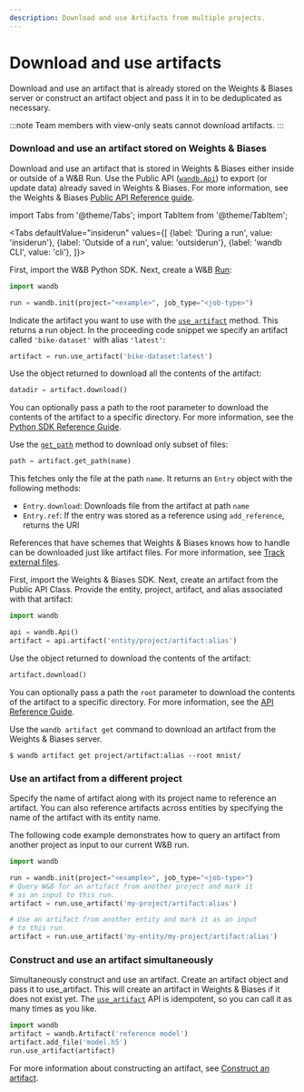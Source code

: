 ```yaml
---
description: Download and use Artifacts from multiple projects.
---
```


# Download and use artifacts

<head>
  <title>Download and use artifacts</title>
</head>

Download and use an artifact that is already stored on the Weights & Biases server or construct an artifact object and pass it in to be deduplicated as necessary.

:::note
Team members with view-only seats cannot download artifacts.
:::


### Download and use an artifact stored on Weights & Biases

Download and use an artifact that is stored in Weights & Biases either inside or outside of a W&B Run. Use the Public API ([`wandb.Api`](https://docs.wandb.ai/ref/python/public-api/api)) to export (or update data) already saved in Weights & Biases. For more information, see the Weights & Biases [Public API Reference guide](https://docs.wandb.ai/ref/python/public-api).

import Tabs from '@theme/Tabs';
import TabItem from '@theme/TabItem';

<Tabs
  defaultValue="insiderun"
  values={[
    {label: 'During a run', value: 'insiderun'},
    {label: 'Outside of a run', value: 'outsiderun'},
    {label: 'wandb CLI', value: 'cli'},
  ]}>
  <TabItem value="insiderun">

First, import the W&B Python SDK. Next, create a W&B [Run](https://docs.wandb.ai/ref/python/run):

```python
import wandb

run = wandb.init(project="<example>", job_type="<job-type>")
```

Indicate the artifact you want to use with the [`use_artifact`](https://docs.wandb.ai/ref/python/run#use\_artifact) method. This returns a run object. In the proceeding code snippet we specify an artifact called `'bike-dataset'` with alias `'latest'`:

```python
artifact = run.use_artifact('bike-dataset:latest')
```

Use the object returned to download all the contents of the artifact:

```python
datadir = artifact.download()
```

You can optionally pass a path to the root parameter to download the contents of the artifact to a specific directory. For more information, see the [Python SDK Reference Guide](https://docs.wandb.ai/ref/python/artifact#download).

Use the [`get_path`](https://docs.wandb.ai/ref/python/artifact#get\_path) method to download only subset of files:

```python
path = artifact.get_path(name)
```

This fetches only the file at the path `name`. It returns an `Entry` object with the following methods:

* `Entry.download`: Downloads file from the artifact at path `name`
* `Entry.ref`: If the entry was stored as a reference using `add_reference`, returns the URI

References that have schemes that Weights & Biases knows how to handle can be downloaded just like artifact files. For more information, see [Track external files](https://docs.wandb.ai/guides/artifacts/track-external-files).
  
  </TabItem>
  <TabItem value="outsiderun">
  
First, import the Weights & Biases SDK. Next, create an artifact from the Public API Class. Provide the entity, project, artifact, and alias associated with that artifact:

```python
import wandb

api = wandb.Api()
artifact = api.artifact('entity/project/artifact:alias')
```

Use the object returned to download the contents of the artifact:

```python
artifact.download()
```

You can optionally pass a path the `root` parameter to download the contents of the artifact to a specific directory. For more information, see the [API Reference Guide](https://docs.wandb.ai/ref/python/public-api/artifact#download).
  
  </TabItem>
  <TabItem value="cli">

Use the `wandb artifact get` command to download an artifact from the Weights & Biases server.

```
$ wandb artifact get project/artifact:alias --root mnist/
```
  </TabItem>
</Tabs>


### Use an artifact from a different project

Specify the name of artifact along with its project name to reference an artifact. You can also reference artifacts across entities by specifying the name of the artifact with its entity name.

The following code example demonstrates how to query an artifact from another project as input to our current W&B run.

```python
import wandb

run = wandb.init(project="<example>", job_type="<job-type>")
# Query W&B for an artifact from another project and mark it
# as an input to this run.
artifact = run.use_artifact('my-project/artifact:alias')

# Use an artifact from another entity and mark it as an input
# to this run.
artifact = run.use_artifact('my-entity/my-project/artifact:alias')
```

### Construct and use an artifact simultaneously

Simultaneously construct and use an artifact. Create an artifact object and pass it to use\_artifact. This will create an artifact in Weights & Biases if it does not exist yet. The [`use_artifact`](https://docs.wandb.ai/ref/python/run#use\_artifact) API is idempotent, so you can call it as many times as you like.

```python
import wandb
artifact = wandb.Artifact('reference model')
artifact.add_file('model.h5')
run.use_artifact(artifact)
```

For more information about constructing an artifact, see [Construct an artifact](https://docs.wandb.ai/guides/artifacts/construct-an-artifact).
